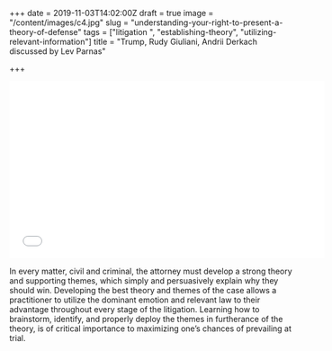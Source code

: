 +++
date = 2019-11-03T14:02:00Z
draft = true
image = "/content/images/c4.jpg"
slug = "understanding-your-right-to-present-a-theory-of-defense"
tags = ["litigation ", "establishing-theory", "utilizing-relevant-information"]
title = "Trump, Rudy Giuliani, Andrii Derkach discussed by Lev Parnas"

+++
<iframe width="560" height="315" src="[https://www.youtube.com/embed/Sxy-nPjG4jA](https://www.youtube.com/embed/Sxy-nPjG4jA "https://www.youtube.com/embed/Sxy-nPjG4jA")" frameborder="0" allow="accelerometer; autoplay; clipboard-write; encrypted-media; gyroscope; picture-in-picture" allowfullscreen></iframe>  
  
In every matter, civil and criminal, the attorney must develop a strong theory and supporting themes, which simply and persuasively explain why they should win. Developing the best theory and themes of the case allows a practitioner to utilize the dominant emotion and relevant law to their advantage throughout every stage of the litigation. Learning how to brainstorm, identify, and properly deploy the themes in furtherance of the theory, is of critical importance to maximizing one’s chances of prevailing at trial.
